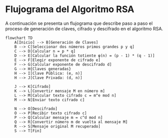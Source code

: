 # Flujograma del Algoritmo RSA

A continuación se presenta un flujograma que describe paso a paso el proceso de generación de claves, cifrado y descifrado en el algoritmo RSA.

```mermaid
flowchart TD
    A[Inicio] --> B[Generación de Claves]
    B --> C[Seleccionar dos números primos grandes p y q]
    C --> D[Calcular n = p * q]
    D --> E[Calcular la función totiente φ(n) = (p - 1) * (q - 1)]
    E --> F[Elegir exponente de cifrado e]
    F --> G[Calcular exponente de descifrado d]
    G --> H{Claves generadas}
    H --> I[Clave Pública: (e, n)]
    H --> J[Clave Privada: (d, n)]
    
    J --> K[Cifrado]
    K --> L[Convertir mensaje M en número m]
    L --> M[Calcular texto cifrado c = m^e mod n]
    M --> N[Enviar texto cifrado c]

    N --> O[Descifrado]
    O --> P[Recibir texto cifrado c]
    P --> Q[Calcular mensaje m = c^d mod n]
    Q --> R[Convertir número m de vuelta al mensaje M]
    R --> S[Mensaje original M recuperado]
    S --> T[Fin]

    